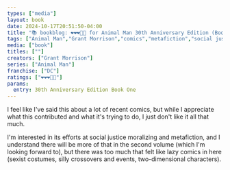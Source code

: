 ```yaml
---
types: ["media"]
layout: book
date: 2024-10-17T20:51:50-04:00
title: "📚 bookblog: ❤️❤️❤️🖤🖤 for Animal Man 30th Anniversary Edition (Book One), by Grant Morrison"
tags: ["Animal Man","Grant Morrison","comics","metafiction","social justice"]
media: ["book"]
titles: [""]
creators: ["Grant Morrison"]
series: ["Animal Man"]
franchise: ["DC"]
ratings: ["❤️❤️❤️🖤🖤"]
params:
  entry: 30th Anniversary Edition Book One
---
```


I feel like I've said this about a lot of recent comics, but while I appreciate what this contributed and what it's trying to do, I just don't like it all that much.

I'm interested in its efforts at social justice moralizing and metafiction, and I understand there will be more of that in the second volume (which I'm looking forward to), but there was too much that felt like lazy comics in here (sexist costumes, silly crossovers and events, two-dimensional characters).
